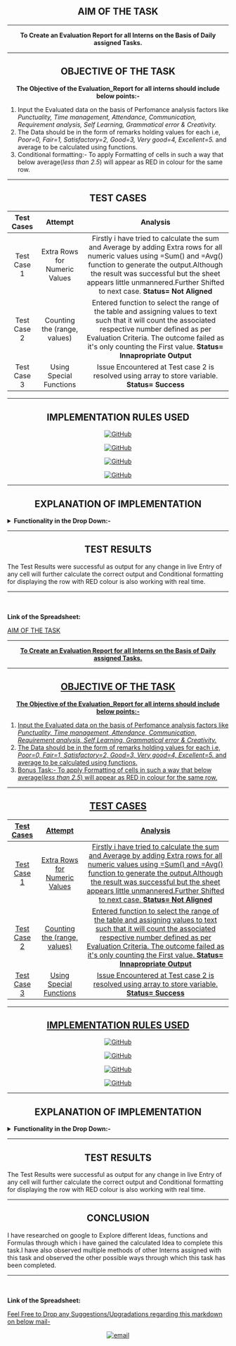 <h2 align="center">AIM OF THE TASK</h2> 

-----
<p align="center"><b>To Create an Evaluation Report for all Interns on the Basis of Daily assigned Tasks.</b></p>

------
<h2 align="center">OBJECTIVE OF THE TASK</h2> 



<p align="center"><b>The Objective of the Evaluation_Report for all interns should include below points:-</b></p>

 1. Input the Evaluated data on the basis of Perfomance analysis factors like _Punctuality, Time management, Attendance, Communication, Requirement analysis, Self Learning, Grammatical error & Creativity._
 2. The Data should be in the form of remarks holding values for each i.e, _Poor=0, Fair=1, Satisfactory=2, Good=3, Very good=4, Excellent=5._ and average to be calculated using functions.
 3. Conditional formatting:- To apply Formatting of cells in such a way that below average(_less than 2.5_) will appear as RED in colour for the same row.

----

<h2 align="center">TEST CASES</h2> 

|Test Cases|Attempt|Analysis|
|:----:|:-----:|:-----:|
|Test Case 1| Extra Rows for Numeric Values | Firstly i have tried to calculate the sum and Average by adding Extra rows for all numeric values using =Sum() and =Avg() function to generate the output.Although the result was successful but the sheet appears little unmannered.Further Shifted to next case. **Status= Not Aligned**|
|Test Case 2| Counting the (range, values)  | Entered function to select the range of the table and assigning values to text such that it will count the associated respective number defined as per Evaluation Criteria. The outcome failed as it's only counting the First value. **Status= Innapropriate Output**| 
|Test Case 3| Using Special Functions       | Issue Encountered at Test case 2 is resolved using array to store variable. **Status= Success** |

------

<h2 align="center">IMPLEMENTATION RULES USED </h2> 


<p align="center"> <a href="https://exceljet.net/excel-functions/excel-sum-function"><img align="center" alt="GitHub" src="https://img.shields.io/badge/=Sum()%20-%23121011.svg?&style=for-the-badge&logo=github&logoColor=white"/></a></p>
<p align="center"> <a href="https://exceljet.net/excel-functions/excel-counta-function"><img align="center" alt="GitHub" src="https://img.shields.io/badge/CountA(range)%20-%23121011.svg?&style=for-the-badge&logo=github&logoColor=white"/></a></p>
<p align="center"> <a href="https://www.ablebits.com/office-addins-blog/2015/02/25/array-formulas-functions-excel/"><img align="center" alt="GitHub" src="https://img.shields.io/badge/Array_Functions%20-%23121011.svg?&style=for-the-badge&logo=github&logoColor=white"/></a></p>
<p align="center"> <a href="https://exceljet.net/excel-functions/excel-countif-function"><img align="center" alt="GitHub" src="https://img.shields.io/badge/Countif(range,values)%20-%23121011.svg?&style=for-the-badge&logo=github&logoColor=white"/></a></p>

------

<h2 align="center">EXPLANATION OF IMPLEMENTATION</h2> 
<details close="close">
   <summary><b>Functionality in the Drop Down:-</b></summary>
<ul><br/>

 1. COUNTIF(range, value) Function with wildcard Character(*) is used to store values of assumed variables starting from Excellent=5.....upto Poor=0. Functions used on the First cell of average i.e, K4
  
  <b>
  
```sh
  COUNTIF(C4:J4,{"Excellent","Very good","Good","Satisfactory","Fair","Poor"})*{5,4,3,2,1,0})
  ```
  </b> <br/>
  
2. =SUM(values) function is used to Further count the Encounters of COUNTIF function to generate summation output

<b>
  
 ```sh
 (SUM(COUNTIF(C4:J4,{"Excellent","Very good","Good","Satisfactory","Fair","Poor"})*{5,4,3,2,1,0}))
  ```
  
  </b><br/>
  
3. Summation is further divided with COUNTA(range) which stores the count of cell in the selected range. This Formula is applied to generate the average.The output of COUNTA for the selected range in my assignment is 8 </b>

 <b> 
  
   ```sh
 (SUM(COUNTIF(Range, values)/COUNTA(C4:J4)
  ```
</b><br/>

4. Array Function is used to store the numerica values into their respective variables seperately. This Function is generally applied using CTRL+SHIFT+ENTER to save and exit the Editor.

 <b>
  
   ```sh
=ArrayFormula(SUM(COUNTIF(C4:J4,{"Excellent","Very good","Good","Satisfactory","Fair","Poor"})*{5,4,3,2,1,0}))/COUNTA(C4:J4)
  ```
 </b><br/>
 
5. For Bonus Task,I have used Conditional Formatting by selecting the range A4:K24 and select custom function on K with $ to lock the column reference as mentioned below along with red colour option to colour the rows whose value is less than 2.5 in column K:

  <b>
  
```sh
 =$K4<2.5      
  ```
</b></ul>
</details>

 -----
 
 <h2 align="center">TEST RESULTS</h2> 
 
 The Test Results were successful as output for any change in live Entry of any cell will further calculate the correct output and Conditional formatting for displaying the row with RED colour is also working with real time.
 
 ----
 

 <br/>
 <br/>
 <b>Link of the Spreadsheet:</b> 
 <p align="left"><a href="h2 align="center">AIM OF THE TASK</h2> 

-----
<p align="center"><b>To Create an Evaluation Report for all Interns on the Basis of Daily assigned Tasks.</b></p>

------
<h2 align="center">OBJECTIVE OF THE TASK</h2> 



<p align="center"><b>The Objective of the Evaluation_Report for all interns should include below points:-</b></p>

 1. Input the Evaluated data on the basis of Perfomance analysis factors like _Punctuality, Time management, Attendance, Communication, Requirement analysis, Self Learning, Grammatical error & Creativity._
 2. The Data should be in the form of remarks holding values for each i.e, _Poor=0, Fair=1, Satisfactory=2, Good=3, Very good=4, Excellent=5._ and average to be calculated using functions.
 3. Bonus Task:- To apply Formatting of cells in such a way that below average(_less than 2.5_) will appear as RED in colour for the same row.

----

<h2 align="center">TEST CASES</h2> 

|Test Cases|Attempt|Analysis|
|:----:|:-----:|:-----:|
|Test Case 1| Extra Rows for Numeric Values | Firstly i have tried to calculate the sum and Average by adding Extra rows for all numeric values using =Sum() and =Avg() function to generate the output.Although the result was successful but the sheet appears little unmannered.Further Shifted to next case. **Status= Not Aligned**|
|Test Case 2| Counting the (range, values)  | Entered function to select the range of the table and assigning values to text such that it will count the associated respective number defined as per Evaluation Criteria. The outcome failed as it's only counting the First value. **Status= Innapropriate Output**| 
|Test Case 3| Using Special Functions       | Issue Encountered at Test case 2 is resolved using array to store variable. **Status= Success** |

------

<h2 align="center">IMPLEMENTATION RULES USED </h2> 


<p align="center"> <a href="https://exceljet.net/excel-functions/excel-sum-function"><img align="center" alt="GitHub" src="https://img.shields.io/badge/=Sum()%20-%23121011.svg?&style=for-the-badge&logo=github&logoColor=white"/></a></p>
<p align="center"> <a href="https://exceljet.net/excel-functions/excel-counta-function"><img align="center" alt="GitHub" src="https://img.shields.io/badge/CountA(range)%20-%23121011.svg?&style=for-the-badge&logo=github&logoColor=white"/></a></p>
<p align="center"> <a href="https://www.ablebits.com/office-addins-blog/2015/02/25/array-formulas-functions-excel/"><img align="center" alt="GitHub" src="https://img.shields.io/badge/Array_Functions%20-%23121011.svg?&style=for-the-badge&logo=github&logoColor=white"/></a></p>
<p align="center"> <a href="https://exceljet.net/excel-functions/excel-countif-function"><img align="center" alt="GitHub" src="https://img.shields.io/badge/Countif(range,values)%20-%23121011.svg?&style=for-the-badge&logo=github&logoColor=white"/></a></p>

------

<h2 align="center">EXPLANATION OF IMPLEMENTATION</h2> 
<details close="close">
   <summary><b>Functionality in the Drop Down:-</b></summary>
<ul><br/>

 1. COUNTIF(range, value) Function with wildcard Character(*) is used to store values of assumed variables starting from Excellent=5.....upto Poor=0. Functions used on the First cell of average i.e, K4
  
  <b>
  
```sh
  COUNTIF(C4:J4,{"Excellent","Very good","Good","Satisfactory","Fair","Poor"})*{5,4,3,2,1,0})
  ```
  </b> <br/>
  
2. =SUM(values) function is used to Further count the Encounters of COUNTIF function to generate summation output

<b>
  
 ```sh
 (SUM(COUNTIF(C4:J4,{"Excellent","Very good","Good","Satisfactory","Fair","Poor"})*{5,4,3,2,1,0}))
  ```
  
  </b><br/>
  
3. Summation is further divided with COUNTA(range) which stores the count of cell in the selected range. This Formula is applied to generate the average.The output of COUNTA for the selected range in my assignment is 8 </b>

 <b> 
  
   ```sh
 (SUM(COUNTIF(Range, values)/COUNTA(C4:J4)
  ```
</b><br/>

4. Array Function is used to store the numerica values into their respective variables seperately. This Function is generally applied using CTRL+SHIFT+ENTER to save and exit the Editor.

 <b>
  
   ```sh
=ArrayFormula(SUM(COUNTIF(C4:J4,{"Excellent","Very good","Good","Satisfactory","Fair","Poor"})*{5,4,3,2,1,0}))/COUNTA(C4:J4)
  ```
 </b><br/>
 
5. For Bonus Task,I have used Conditional Formatting by selecting the range A4:K24 and select custom function on K with $ to lock the column reference as mentioned below along with red colour option to colour the rows whose value is less than 2.5 in column K:

  <b>
  
```sh
 =$K4<2.5      
  ```
</b></ul>
</details>

 -----
 
 <h2 align="center">TEST RESULTS</h2> 
 
 The Test Results were successful as output for any change in live Entry of any cell will further calculate the correct output and Conditional formatting for displaying the row with RED colour is also working with real time.
 
 ----
 
 
 <h2 align="center">CONCLUSION</h2> 

 I have researched on google to Explore different Ideas, functions and Formulas through which i have gained the calculated Idea to complete this task.I have also observed multiple methods of other Interns assigned with this task and observed the other possible ways through which this task has been completed.
 
 ----
 <br/>
 <br/>
 <b>Link of the Spreadsheet:</b> 
 <p align="left"><a href="https://docs.google.com/spreadsheets/d/1Meany3O0o46ljwN4PBSlDvy0NW9g95EqivOz28xYg9Q/edit?ts=6075dc15#gid=0"> </p>

Feel Free to Drop any Suggestions/Upgradations regarding this markdown on below mail-
<p align="center">
  <a href="mailto:vaid59nisha@gmail.com"><img src="https://img.icons8.com/color/96/000000/gmail.png" alt="email"/></a>

 
 
 
 
 

